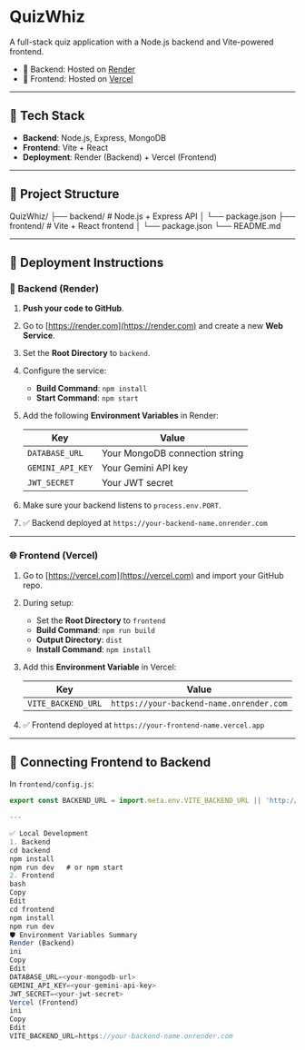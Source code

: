 # QuizWhiz

A full-stack quiz application with a Node.js backend and Vite-powered frontend.  
- 🔗 Backend: Hosted on [Render](https://quizwhiz-lc4j.onrender.com)
- 🔗 Frontend: Hosted on [Vercel](https://quiz-whiz-lemon.vercel.app/)

---

## 🧱 Tech Stack

- **Backend**: Node.js, Express, MongoDB
- **Frontend**: Vite + React
- **Deployment**: Render (Backend) + Vercel (Frontend)

---

## 📂 Project Structure

QuizWhiz/
├── backend/ # Node.js + Express API
│ └── package.json
├── frontend/ # Vite + React frontend
│ └── package.json
└── README.md


---

## 🚀 Deployment Instructions

### 🔧 Backend (Render)

1. **Push your code to GitHub**.
2. Go to [https://render.com](https://render.com) and create a new **Web Service**.
3. Set the **Root Directory** to `backend`.
4. Configure the service:
   - **Build Command**: `npm install`
   - **Start Command**: `npm start`
5. Add the following **Environment Variables** in Render:

   | Key              | Value                            |
   |------------------|----------------------------------|
   | `DATABASE_URL`   | Your MongoDB connection string   |
   | `GEMINI_API_KEY` | Your Gemini API key              |
   | `JWT_SECRET`     | Your JWT secret                  |

6. Make sure your backend listens to `process.env.PORT`.

7. ✅ Backend deployed at `https://your-backend-name.onrender.com`

---

### 🌐 Frontend (Vercel)

1. Go to [https://vercel.com](https://vercel.com) and import your GitHub repo.
2. During setup:
   - Set the **Root Directory** to `frontend`
   - **Build Command**: `npm run build`
   - **Output Directory**: `dist`
   - **Install Command**: `npm install`
3. Add this **Environment Variable** in Vercel:

   | Key                 | Value                                      |
   |---------------------|--------------------------------------------|
   | `VITE_BACKEND_URL`  | `https://your-backend-name.onrender.com`  |

4. ✅ Frontend deployed at `https://your-frontend-name.vercel.app`

---

## 🔄 Connecting Frontend to Backend

In `frontend/config.js`:

```js
export const BACKEND_URL = import.meta.env.VITE_BACKEND_URL || 'http://localhost:3000';

---

✅ Local Development
1. Backend
cd backend
npm install
npm run dev   # or npm start
2. Frontend
bash
Copy
Edit
cd frontend
npm install
npm run dev
🛡️ Environment Variables Summary
Render (Backend)
ini
Copy
Edit
DATABASE_URL=<your-mongodb-url>
GEMINI_API_KEY=<your-gemini-api-key>
JWT_SECRET=<your-jwt-secret>
Vercel (Frontend)
ini
Copy
Edit
VITE_BACKEND_URL=https://your-backend-name.onrender.com
